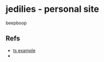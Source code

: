 # jedilies - personal site
beepboop

## Refs
- [ts example](https://stackblitz.com/github/vercel/next.js/tree/canary/examples/blog-starter-typescript?file=tsconfig.json)
- 